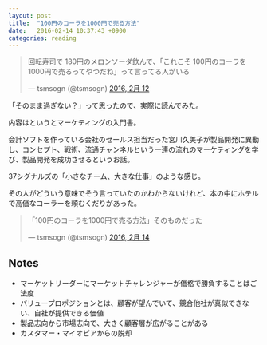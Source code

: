 ```yaml
---
layout: post
title:  "100円のコーラを1000円で売る方法"
date:   2016-02-14 10:37:43 +0900
categories: reading
---
```

<blockquote class="twitter-tweet" data-lang="ja"><p lang="ja" dir="ltr">回転寿司で 180円のメロンソーダ飲んで、「これこそ 100円のコーラを 1000円で売るってやつだね」って言ってる人がいる</p>&mdash; tsmsogn (@tsmsogn) <a href="https://twitter.com/tsmsogn/status/697995762995572736">2016, 2月 12</a></blockquote>
<script async src="//platform.twitter.com/widgets.js" charset="utf-8"></script>

「そのまま過ぎない？」って思ったので、実際に読んでみた。

内容はというとマーケティングの入門書。

会計ソフトを作っている会社のセールス担当だった宮川久美子が製品開発に異動し、コンセプト、戦術、流通チャンネルという一連の流れのマーケティングを学び、製品開発を成功させるというお話。

37シグナルズの「小さなチーム、大きな仕事」のような感じ。

その人がどういう意味でそう言っていたのかわからないけれど、本の中にホテルで高価なコーラーを頼むくだりがあった。

<blockquote class="twitter-tweet" data-lang="ja"><p lang="ja" dir="ltr">「100円のコーラを1000円で売る方法」そのものだった</p>&mdash; tsmsogn (@tsmsogn) <a href="https://twitter.com/tsmsogn/status/698685054990491648">2016, 2月 14</a></blockquote>
<script async src="//platform.twitter.com/widgets.js" charset="utf-8"></script>

## Notes

- マーケットリーダーにマーケットチャレンジャーが価格で勝負することはご法度
- バリュープロポジションとは、顧客が望んでいて、競合他社が真似できない、自社が提供できる価値
- 製品志向から市場志向で、大きく顧客層が広がることがある
- カスタマー・マイオピアからの脱却
